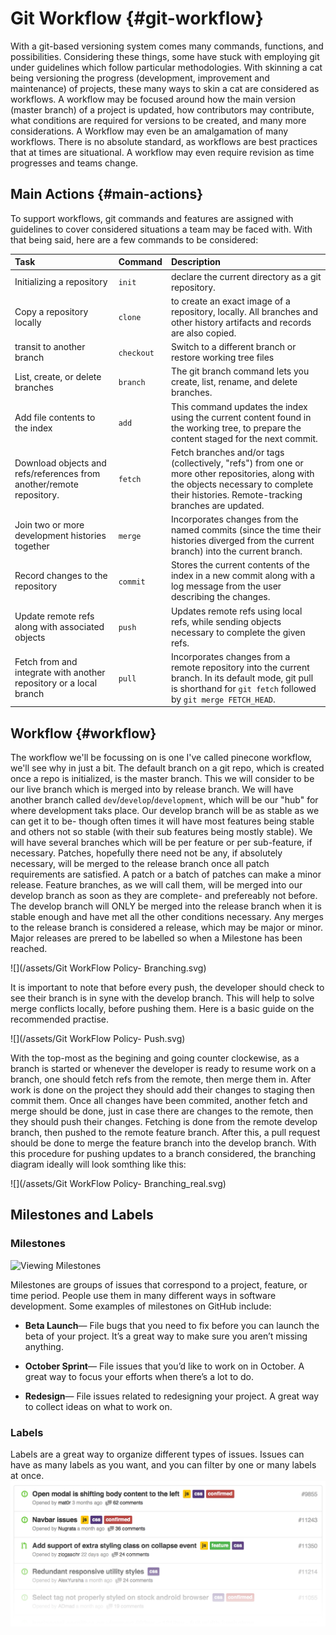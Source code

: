 # Git Workflow {#git-workflow}

With a git-based versioning system comes many commands, functions, and possibilities. Considering these things, some have stuck with employing git under guidelines which follow particular methodologies. With skinning a cat being versioning the progress \(development, improvement and maintenance\) of projects, these many ways to skin a cat are considered as workflows. A workflow may be focused around how the main version \(master branch\) of a project is updated, how contributors may contribute, what conditions are required for versions to be created, and many more considerations. A Workflow may even be an amalgamation of many workflows. There is no absolute standard, as workflows are best practices that at times are situational. A workflow may even require revision as time progresses and teams change.

## Main Actions {#main-actions}

To support workflows, git commands and features are assigned with guidelines to cover considered situations a team may be faced with. With that being said, here are a few commands to be considered:

| Task | Command | Description |
| :--- | :--- | :--- |
| Initializing a repository | `init` | declare the current directory as a git repository. |
| Copy a repository locally | `clone` | to create an exact image of a repository, locally. All branches and other history artifacts and records are also copied. |
| transit to another branch | `checkout` | Switch to a different branch or restore working tree files |
| List, create, or delete branches | `branch` | The git branch command lets you create, list, rename, and delete branches. |
| Add file contents to the index | `add` | This command updates the index using the current content found in the working tree, to prepare the content staged for the next commit. |
| Download objects and refs/references from another/remote repository. | `fetch` | Fetch branches and/or tags \(collectively, "refs"\) from one or more other repositories, along with the objects necessary to complete their histories. Remote-tracking branches are updated. |
| Join two or more development histories together | `merge` | Incorporates changes from the named commits \(since the time their histories diverged from the current branch\) into the current branch. |
| Record changes to the repository | `commit` | Stores the current contents of the index in a new commit along with a log message from the user describing the changes. |
| Update remote refs along with associated objects | `push` | Updates remote refs using local refs, while sending objects necessary to complete the given refs. |
| Fetch from and integrate with another repository or a local branch | `pull` | Incorporates changes from a remote repository into the current branch. In its default mode, git pull is shorthand for `git fetch` followed by `git merge FETCH_HEAD`. |

## Workflow {#workflow}

The workflow we'll be focussing on is one I've called pinecone workflow, we'll see why in just a bit. The default branch on a git repo, which is created once a repo is initialized, is the master branch. This we will consider to be our live branch which is merged into by release branch. We will have another branch called `dev`/`develop`/`development`, which will be our "hub" for where development taks place. Our develop branch will be as stable as we can get it to be- though often times it will have most features being stable and others not so stable \(with their sub features being mostly stable\). We will have several branches which will be per feature or per sub-feature, if necessary. Patches, hopefully there need not be any, if absolutely necessary, will be merged to the release branch once all patch requirements are satisfied. A patch or a batch of patches can make a minor release. Feature branches, as we will call them, will be merged into our develop branch as soon as they are complete- and prefereably not before. The develop branch will ONLY be merged into the release branch when it is stable enough and have met all the other conditions necessary. Any merges to the release branch is considered a release, which may be major or minor. Major releases are prered to be labelled so when a Milestone has been reached.

![](/assets/Git WorkFlow Policy- Branching.svg)

It is important to note that before every push, the developer should check to see their branch is in syne with the develop branch. This will help to solve merge conflicts  locally, before pushing them. Here is a basic guide on the recommended practise.

![](/assets/Git WorkFlow Policy- Push.svg)

With the top-most as the begining and going counter clockewise, as a branch is started or whenever the developer is ready to resume work on a branch, one should fetch refs from the remote, then merge them in. After work is done on the project they should add their changes to staging then commit them. Once all changes have been commited, another fetch and merge should be done, just in case there are changes to the remote, then they should push their changes. Fetching is done from the remote develop branch, then pushed to the remote feature branch. After this, a pull request should be done to merge the feature branch into the develop branch. With this procedure for pushing updates to a branch considered, the branching diagram ideally will look somthing like this:

![](/assets/Git WorkFlow Policy- Branching_real.svg)

## Milestones and Labels



### Milestones

![](https://guides.github.com/features/issues/milestones.png "Viewing Milestones")

Milestones are groups of issues that correspond to a project, feature, or time period. People use them in many different ways in software development. Some examples of milestones on GitHub include:

* **Beta Launch**— File bugs that you need to fix before you can launch the beta of your project. It’s a great way to make sure you aren’t missing anything.

* **October Sprint**— File issues that you’d like to work on in October. A great way to focus your efforts when there’s a lot to do.

* **Redesign**— File issues related to redesigning your project. A great way to collect ideas on what to work on.

### Labels

Labels are a great way to organize different types of issues. Issues can have as many labels as you want, and you can filter by one or many labels at once.![](/assets/labels-1.png)

